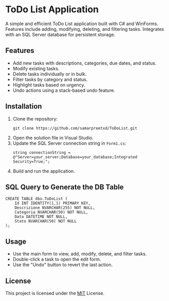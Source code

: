 
# ToDo List Application

A simple and efficient ToDo List application built with C# and WinForms. Features include adding, modifying, deleting, and filtering tasks. Integrates with an SQL Server database for persistent storage.

## Features
- Add new tasks with descriptions, categories, due dates, and status.
- Modify existing tasks.
- Delete tasks individually or in bulk.
- Filter tasks by category and status.
- Highlight tasks based on urgency.
- Undo actions using a stack-based undo feature.

## Installation
1. Clone the repository:
   ```
   git clone https://github.com/samarpreetxd/ToDoList.git
   ```
2. Open the solution file in Visual Studio.
3. Update the SQL Server connection string in `Form1.cs`:
   ```
   string connectionString = @"Server=your_server;Database=your_database;Integrated Security=True;";
   ```
4. Build and run the application.

## SQL Query to Generate the DB Table
```
CREATE TABLE dbo.ToDoList (
    Id INT IDENTITY(1,1) PRIMARY KEY,
    Descrizione NVARCHAR(255) NOT NULL,
    Categoria NVARCHAR(50) NOT NULL,
    Data DATETIME NOT NULL,
    Stato NVARCHAR(50) NOT NULL
);
```

## Usage
- Use the main form to view, add, modify, delete, and filter tasks.
- Double-click a task to open the edit form.
- Use the "Undo" button to revert the last action.

## License
This project is licensed under the [MIT](https://choosealicense.com/licenses/mit/) License.
